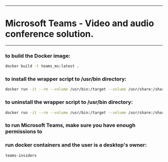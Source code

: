 -------
# Microsoft Teams - Video and audio conference solution.
-------

### to build the Docker image:
```bash
docker build -t teams_ms:latest .
```

### to install the wrapper script to /usr/bin directory:
```bash
docker run -it --rm --volume /usr/bin:/target --volume /usr/share:/sharedir teams_ms:latest install
```

### to uninstall the wrapper script to /usr/bin directory:
```bash
docker run -it --rm --volume /usr/bin:/target --volume /usr/share:/sharedir teams_ms:latest uninstall
```

### to run Microsoft Teams, make sure you have enough permissions to
### run docker containers and the user is a desktop's owner:
```bash
teams-insiders
```
